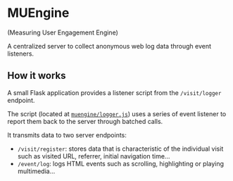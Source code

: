 # MUEngine
(Measuring User Engagement Engine)

A centralized server to collect anonymous web log data through event listeners.

## How it works

A small Flask application provides a listener script from the `/visit/logger` endpoint.

The script (located at [`muengine/logger.js`](https://github.com/Thopiax/MUEngine/blob/master/muengine/logger.js)) uses a series of event listener to report them back to the server through batched calls. 

It transmits data to two server endpoints:
  - `/visit/register`: stores data that is characteristic of the individual visit such as visited URL, referrer, initial navigation time...
  - `/event/log`: logs HTML events such as scrolling, highlighting or playing multimedia...
  
 
